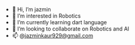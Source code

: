 - 👋 Hi, I’m jazmin
- 👀 I’m interested in Robotics
- 🌱 I’m currently learning dart language
- 💞️ I’m looking to collaborate on Robotics and AI
- 📫 @jazminkaur929@gmail.com

<!---
jazmin929/jazmin929 is a ✨ special ✨ repository because its `README.md` (this file) appears on your GitHub profile.
You can click the Preview link to take a look at your changes.
--->
